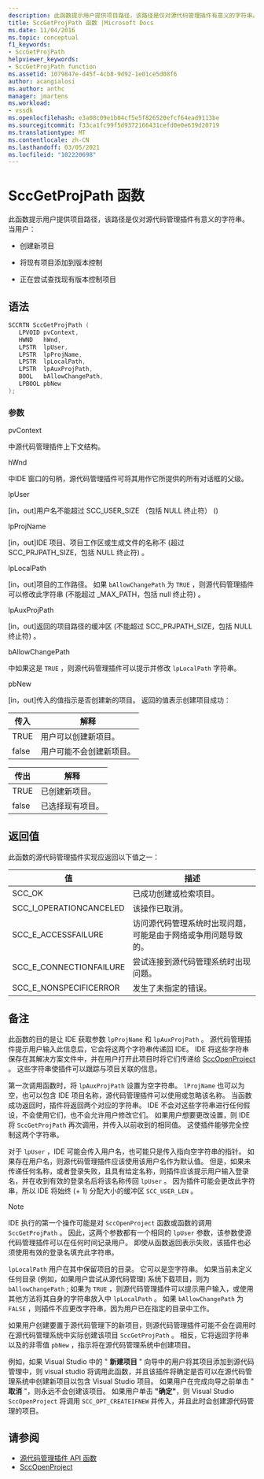 ```yaml
---
description: 此函数提示用户提供项目路径，该路径是仅对源代码管理插件有意义的字符串。
title: SccGetProjPath 函数 |Microsoft Docs
ms.date: 11/04/2016
ms.topic: conceptual
f1_keywords:
- SccGetProjPath
helpviewer_keywords:
- SccGetProjPath function
ms.assetid: 1079847e-d45f-4cb8-9d92-1e01ce5d08f6
author: acangialosi
ms.author: anthc
manager: jmartens
ms.workload:
- vssdk
ms.openlocfilehash: e3a08c09e1b04cf5e5f826520efcf64ead9113be
ms.sourcegitcommit: f33ca1fc99f5d9372166431cefd0e0e639d20719
ms.translationtype: MT
ms.contentlocale: zh-CN
ms.lasthandoff: 03/05/2021
ms.locfileid: "102220698"
---
```

# <a name="sccgetprojpath-function"></a>SccGetProjPath 函数
此函数提示用户提供项目路径，该路径是仅对源代码管理插件有意义的字符串。 当用户：

- 创建新项目

- 将现有项目添加到版本控制

- 正在尝试查找现有版本控制项目

## <a name="syntax"></a>语法

```cpp
SCCRTN SccGetProjPath (
   LPVOID pvContext,
   HWND   hWnd,
   LPSTR  lpUser,
   LPSTR  lpProjName,
   LPSTR  lpLocalPath,
   LPSTR  lpAuxProjPath,
   BOOL   bAllowChangePath,
   LPBOOL pbNew
);
```

### <a name="parameters"></a>参数
 pvContext

中源代码管理插件上下文结构。

 hWnd

中IDE 窗口的句柄，源代码管理插件可将其用作它所提供的所有对话框的父级。

 lpUser

[in，out]用户名不能超过 SCC_USER_SIZE （包括 NULL 终止符） () 

 lpProjName

[in，out]IDE 项目、项目工作区或生成文件的名称不 (超过 SCC_PRJPATH_SIZE，包括 NULL 终止符) 。

 lpLocalPath

[in，out]项目的工作路径。 如果 `bAllowChangePath` 为 `TRUE` ，则源代码管理插件可以修改此字符串 (不能超过 _MAX_PATH，包括 null 终止符) 。

 lpAuxProjPath

[in，out]返回的项目路径的缓冲区 (不能超过 SCC_PRJPATH_SIZE，包括 NULL 终止符) 。

 bAllowChangePath

中如果这是 `TRUE` ，则源代码管理插件可以提示并修改 `lpLocalPath` 字符串。

 pbNew

[in，out]传入的值指示是否创建新的项目。 返回的值表示创建项目成功：

|传入|解释|
|--------------|--------------------|
|TRUE|用户可以创建新项目。|
|false|用户可能不会创建新项目。|

|传出|解释|
|--------------|--------------------|
|TRUE|已创建新项目。|
|false|已选择现有项目。|

## <a name="return-value"></a>返回值
 此函数的源代码管理插件实现应返回以下值之一：

|值|描述|
|-----------|-----------------|
|SCC_OK|已成功创建或检索项目。|
|SCC_I_OPERATIONCANCELED|该操作已取消。|
|SCC_E_ACCESSFAILURE|访问源代码管理系统时出现问题，可能是由于网络或争用问题导致的。|
|SCC_E_CONNECTIONFAILURE|尝试连接到源代码管理系统时出现问题。|
|SCC_E_NONSPECIFICERROR|发生了未指定的错误。|

## <a name="remarks"></a>备注
 此函数的目的是让 IDE 获取参数 `lpProjName` 和 `lpAuxProjPath` 。 源代码管理插件提示用户输入此信息后，它会将这两个字符串传递回 IDE。 IDE 将这些字符串保存在其解决方案文件中，并在用户打开此项目时将它们传递给 [SccOpenProject](../extensibility/sccopenproject-function.md) 。 这些字符串使插件可以跟踪与项目关联的信息。

 第一次调用函数时，将 `lpAuxProjPath` 设置为空字符串。 `lProjName` 也可以为空，也可以包含 IDE 项目名称，源代码管理插件可以使用或忽略该名称。 当函数成功返回时，插件将返回两个对应的字符串。 IDE 不会对这些字符串进行任何假设，不会使用它们，也不会允许用户修改它们。 如果用户想要更改设置，则 IDE 将 `SccGetProjPath` 再次调用，并传入以前收到的相同值。 这使插件能够完全控制这两个字符串。

 对于 `lpUser` ，IDE 可能会传入用户名，也可能只是传入指向空字符串的指针。 如果存在用户名，则源代码管理插件应该使用该用户名作为默认值。 但是，如果未传递任何名称，或者登录失败，且具有给定名称，则插件应该提示用户输入登录名，并在收到有效的登录名后将该名称传回 `lpUser` 。 因为插件可能会更改此字符串，所以 IDE 将始终 (+ 1) 分配大小的缓冲区 `SCC_USER_LEN` 。

> [!NOTE]
> IDE 执行的第一个操作可能是对 `SccOpenProject` 函数或函数的调用 `SccGetProjPath` 。 因此，这两个参数都有一个相同的 `lpUser` 参数，该参数使源代码管理插件可以在任何时间记录用户。 即使从函数返回表示失败，该插件也必须使用有效的登录名填充此字符串。

 `lpLocalPath` 用户在其中保留项目的目录。 它可以是空字符串。 如果当前未定义任何目录 (例如，如果用户尝试从源代码管理) 系统下载项目，则为 `bAllowChangePath` ; 如果为 `TRUE` ，则源代码管理插件可以提示用户输入，或使用其他方法将其自身的字符串放入中 `lpLocalPath` 。 如果 `bAllowChangePath` 为 `FALSE` ，则插件不应更改字符串，因为用户已在指定的目录中工作。

 如果用户创建要置于源代码管理下的新项目，则源代码管理插件可能不会在调用时在源代码管理系统中实际创建该项目 `SccGetProjPath` 。 相反，它将返回字符串以及的非零值 `pbNew` ，指示将在源代码管理系统中创建项目。

 例如，如果 Visual Studio 中的 " **新建项目** " 向导中的用户将其项目添加到源代码管理中，则 visual studio 将调用此函数，并且该插件将确定是否可以在源代码管理系统中创建新项目以包含 Visual Studio 项目。 如果用户在完成向导之前单击 " **取消** "，则永远不会创建该项目。 如果用户单击 **"确定"**，则 Visual Studio `SccOpenProject` 将调用 `SCC_OPT_CREATEIFNEW` 并传入，并且此时会创建源代码管理的项目。

## <a name="see-also"></a>请参阅
- [源代码管理插件 API 函数](../extensibility/source-control-plug-in-api-functions.md)
- [SccOpenProject](../extensibility/sccopenproject-function.md)
